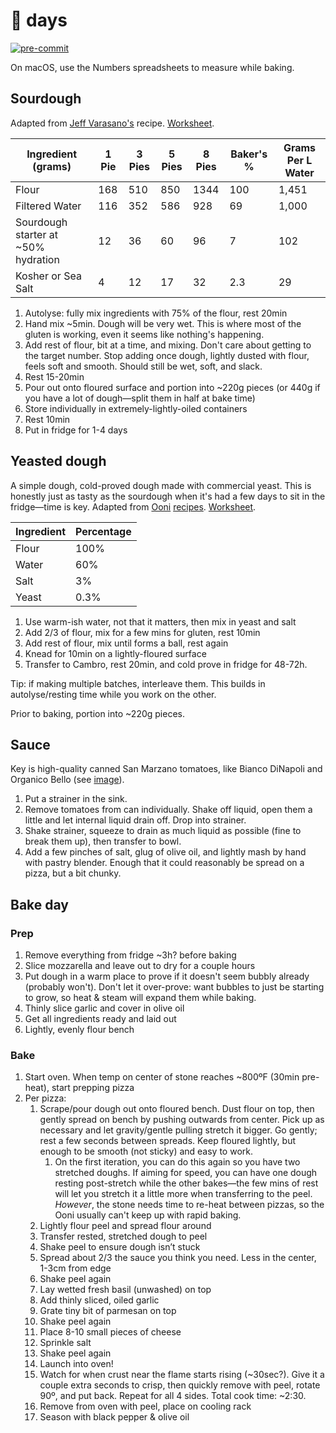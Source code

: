 # 🍕 days

[![pre-commit](https://img.shields.io/badge/pre--commit-enabled-brightgreen?logo=pre-commit&logoColor=white)](https://github.com/pre-commit/pre-commit)

On macOS, use the Numbers spreadsheets to measure while baking.

## Sourdough

Adapted from [Jeff Varasano's](http://www.varasanos.com/PizzaRecipe.htm) recipe. [Worksheet](/dough-worksheet.numbers).

| Ingredient (grams)                  | 1 Pie | 3 Pies | 5 Pies | 8 Pies | Baker's % | Grams Per L Water |
|-------------------------------------|-------|--------|--------|--------|-----------|-------------------|
| Flour                               | 168   | 510    | 850    | 1344   | 100       | 1,451             |
| Filtered Water                      | 116   | 352    | 586    | 928    | 69        | 1,000             |
| Sourdough starter at ~50% hydration | 12    | 36     | 60     | 96     | 7         | 102               |
| Kosher or Sea Salt                  | 4     | 12     | 17     | 32     | 2.3       | 29                |

1. Autolyse: fully mix ingredients with 75% of the flour, rest 20min
1. Hand mix ~5min. Dough will be very wet. This is where most of the gluten is working, even it seems like nothing's happening.
1. Add rest of flour, bit at a time, and mixing. Don't care about getting to the target number. Stop adding once dough, lightly dusted with flour, feels soft and smooth. Should still be wet, soft, and slack.
1. Rest 15-20min
1. Pour out onto floured surface and portion into ~220g pieces (or 440g if you have a lot of dough—split them in half at bake time)
1. Store individually in extremely-lightly-oiled containers
1. Rest 10min
1. Put in fridge for 1-4 days

## Yeasted dough

A simple dough, cold-proved dough made with commercial yeast. This is honestly just as tasty as the sourdough when it's had a few days to sit in the fridge—time is key. Adapted from [Ooni](https://ooni.com/blogs/recipes/cold-prove-pizza-dough) [recipes](https://ooni.com/blogs/recipes/avpn-standard-pizza-marinara). [Worksheet](/dough-worksheet-yeasted.numbers).

| Ingredient | Percentage |
|------------|------------|
| Flour      | 100%       |
| Water      | 60%        |
| Salt       | 3%         |
| Yeast      | 0.3%       |

1. Use warm-ish water, not that it matters, then mix in yeast and salt
1. Add 2/3 of flour, mix for a few mins for gluten, rest 10min
1. Add rest of flour, mix until forms a ball, rest again
1. Knead for 10min on a lightly-floured surface
1. Transfer to Cambro, rest 20min, and cold prove in fridge for 48-72h.

Tip: if making multiple batches, interleave them. This builds in autolyse/resting time while you work on the other.

Prior to baking, portion into ~220g pieces.

## Sauce

Key is high-quality canned San Marzano tomatoes, like Bianco DiNapoli and Organico Bello (see [image](/images/2022-09-01/tomato-kom.jpeg)).

1. Put a strainer in the sink.
1. Remove tomatoes from can individually. Shake off liquid, open them a little and let internal liquid drain off. Drop into strainer.
1. Shake strainer, squeeze to drain as much liquid as possible (fine to break them up), then transfer to bowl.
1. Add a few pinches of salt, glug of olive oil, and lightly mash by hand with pastry blender. Enough that it could reasonably be spread on a pizza, but a bit chunky.

## Bake day

### Prep

1. Remove everything from fridge ~3h? before baking
1. Slice mozzarella and leave out to dry for a couple hours
1. Put dough in a warm place to prove if it doesn't seem bubbly already (probably won't). Don't let it over-prove: want bubbles to just be starting to grow, so heat & steam will expand them while baking.
1. Thinly slice garlic and cover in olive oil
1. Get all ingredients ready and laid out
1. Lightly, evenly flour bench

### Bake

1. Start oven. When temp on center of stone reaches ~800ºF (30min pre-heat), start prepping pizza
1. Per pizza:
    1. Scrape/pour dough out onto floured bench. Dust flour on top, then gently spread on bench by pushing outwards from center. Pick up as necessary and let gravity/gentle pulling stretch it bigger. Go gently; rest a few seconds between spreads. Keep floured lightly, but enough to be smooth (not sticky) and easy to work.
        1. On the first iteration, you can do this again so you have two stretched doughs. If aiming for speed, you can have one dough resting post-stretch while the other bakes—the few mins of rest will let you stretch it a little more when transferring to the peel. _However_, the stone needs time to re-heat between pizzas, so the Ooni usually can't keep up with rapid baking.
    1. Lightly flour peel and spread flour around
    1. Transfer rested, stretched dough to peel
    1. Shake peel to ensure dough isn’t stuck
    1. Spread about 2/3 the sauce you think you need. Less in the center, 1-3cm from edge
    1. Shake peel again
    1. Lay wetted fresh basil (unwashed) on top
    1. Add thinly sliced, oiled garlic
    1. Grate tiny bit of parmesan on top
    1. Shake peel again
    1. Place 8-10 small pieces of cheese
    1. Sprinkle salt
    1. Shake peel again
    1. Launch into oven!
    1. Watch for when crust near the flame starts rising (~30sec?). Give it a couple extra seconds to crisp, then quickly remove with peel, rotate 90º, and put back. Repeat for all 4 sides. Total cook time: ~2:30.
    1. Remove from oven with peel, place on cooling rack
    1. Season with black pepper & olive oil
